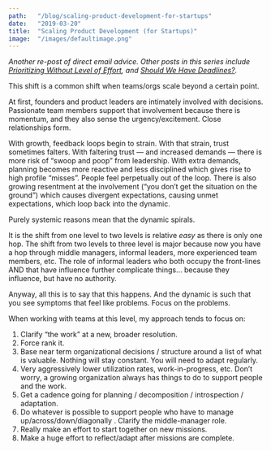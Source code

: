 ```yaml
---
path:	"/blog/scaling-product-development-for-startups"
date:	"2019-03-20"
title:	"Scaling Product Development (for Startups)"
image:	"/images/defaultimage.png"
---
```


*Another re-post of direct email advice. Other posts in this series include *[*Prioritizing Without Level of Effort*](https://medium.com/@johnpcutler/prioritizing-without-level-of-effort-ebee1a72ec94)*, and *[*Should We Have Deadlines?*](https://medium.com/@johnpcutler/should-we-have-deadlines-e621e1cdb132)*.*

This shift is a common shift when teams/orgs scale beyond a certain point.

At first, founders and product leaders are intimately involved with decisions. Passionate team members support that involvement because there is momentum, and they also sense the urgency/excitement. Close relationships form.

With growth, feedback loops begin to strain. With that strain, trust sometimes falters. With faltering trust — and increased demands — there is more risk of “swoop and poop” from leadership. With extra demands, planning becomes more reactive and less disciplined which gives rise to high profile “misses”. People feel perpetually out of the loop. There is also growing resentment at the involvement (“you don’t get the situation on the ground”) which causes divergent expectations, causing unmet expectations, which loop back into the dynamic.

Purely systemic reasons mean that the dynamic spirals.

It is the shift from one level to two levels is relative *easy* as there is only one hop. The shift from two levels to three level is major because now you have a hop through middle managers, informal leaders, more experienced team members, etc. The role of informal leaders who both occupy the front-lines AND that have influence further complicate things… because they influence, but have no authority.

Anyway, all this is to say that this happens. And the dynamic is such that you see symptoms that feel like problems. Focus on the problems.

When working with teams at this level, my approach tends to focus on:

1. Clarify “the work” at a new, broader resolution.
2. Force rank it.
3. Base near term organizational decisions / structure around a list of what is valuable. Nothing will stay constant. You will need to adapt regularly.
4. Very aggressively lower utilization rates, work-in-progress, etc. Don’t worry, a growing organization always has things to do to support people and the work.
5. Get a cadence going for planning / decomposition / introspection / adaptation.
6. Do whatever is possible to support people who have to manage up/across/down/diagonally . Clarify the middle-manager role.
7. Really make an effort to start together on new missions.
8. Make a huge effort to reflect/adapt after missions are complete.
